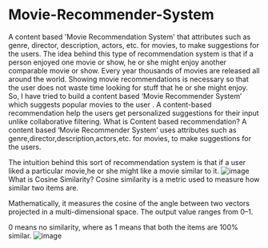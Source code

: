 # Movie-Recommender-System
A content based 'Movie Recommendation System' that  attributes such as genre, director, description, actors, etc. for movies, to make suggestions for the users. The idea behind this type of recommendation system is that if a person enjoyed one movie or show, he or she might enjoy another comparable movie or show.
Every year thousands of movies are released all around the world.
Showing movie recommendations is necessary so that the user does not waste time looking for stuff that he or she might enjoy.
So, I have  tried to build a content based ‘Movie Recommender System’  which suggests popular movies to the user .
A content-based recommendation help the users get personalized suggestions for their input unlike collaborative filtering.
What is Content based recommendation?
A content based ‘Movie Recommender System’ uses attributes such as genre,director,description,actors,etc. for movies, to make suggestions for the users.

The intuition behind this sort of recommendation system is that if a user liked a particular movie,he or she might like a movie similar to it.
![image](https://user-images.githubusercontent.com/84659547/167702109-67aa1ddf-5530-47d3-b0d4-79505a3f5c73.png)
What is Cosine Similarity?
Cosine similarity is a metric used to measure how similar two items are.

Mathematically, it measures the cosine of the angle between two vectors projected in a multi-dimensional space. The output value ranges from 0–1.

0 means no similarity, where as 1 means that both the items are 100% similar.
![image](https://user-images.githubusercontent.com/84659547/167702175-76d755e9-766f-410b-8430-9b181c694b89.png)

